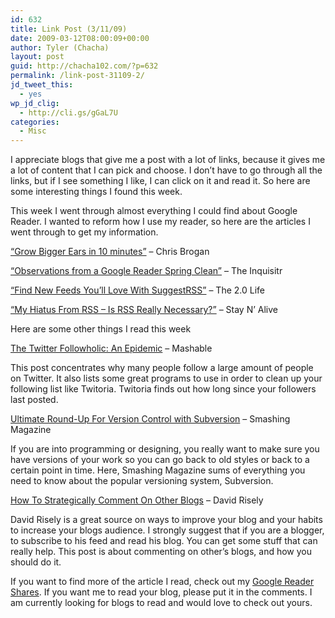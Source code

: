 ```yaml
---
id: 632
title: Link Post (3/11/09)
date: 2009-03-12T08:00:09+00:00
author: Tyler (Chacha)
layout: post
guid: http://chacha102.com/?p=632
permalink: /link-post-31109-2/
jd_tweet_this:
  - yes
wp_jd_clig:
  - http://cli.gs/gGaL7U
categories:
  - Misc
---
```

I appreciate blogs that give me a post with a lot of links, because it gives me a lot of content that I can pick and choose. I don&#8217;t have to go through all the links, but if I see something I like, I can click on it and read it. So here are some interesting things I found this week.

This week I went through almost everything I could find about Google Reader. I wanted to reform how I use my reader, so here are the articles I went through to get my information.

[&#8220;Grow Bigger Ears in 10 minutes&#8221;](http://feedproxy.google.com/~r/chrisbrogandotcom/~3/2m7BJoArS0g/) &#8211; Chris Brogan

[&#8220;Observations from a Google Reader Spring Clean&#8221;](http://feedproxy.google.com/~r/TheInquisitr_tech/~3/98BJ4tkhMfc/) &#8211; The Inquisitr 

<a class="entry-title-link" href="http://feedproxy.google.com/~r/liveThe20Life/~3/0omdZRJCLLk/" target="_blank">&#8220;Find New Feeds You’ll Love With SuggestRSS&#8221;</a> &#8211; The 2.0 Life

<a class="entry-title-link" href="http://feedproxy.google.com/~r/StayNAlive/~3/xMH01lYIQPY/" target="_blank">&#8220;My Hiatus From RSS &#8211; Is RSS Really Necessary?&#8221;</a> &#8211; Stay N&#8217; Alive

Here are some other things I read this week

<a class="entry-title-link" href="http://feedproxy.google.com/~r/Mashable/~3/Kkc_oIFw1qs/" target="_blank">The Twitter Followholic: An Epidemic</a> &#8211; Mashable

This post concentrates why many people follow a large amount of people on Twitter. It also lists some great programs to use in order to clean up your following list like Twitoria. Twitoria finds out how long since your followers last posted.

<a class="entry-title-link" href="http://www.smashingmagazine.com/2009/03/10/ultimate-round-up-for-version-control-with-subversion/" target="_blank">Ultimate Round-Up For Version Control with Subversion</a> &#8211; Smashing Magazine

If you are into programming or designing, you really want to make sure you have versions of your work so you can go back to old styles or back to a certain point in time. Here, Smashing Magazine sums of everything you need to know about the popular versioning system, Subversion.

<a class="entry-title-link" href="http://feedproxy.google.com/~r/Webby/~3/Hy4eRTlnYDM/" target="_blank">How To Strategically Comment On Other Blogs</a> &#8211; David Risely 

David Risely is a great source on ways to improve your blog and your habits to increase your blogs audience. I strongly suggest that if you are a blogger, to subscribe to his feed and read his blog. You can get some stuff that can really help. This post is about commenting on other&#8217;s blogs, and how you should do it.

If you want to find more of the article I read, check out my [Google Reader Shares](http://www.google.com/reader/shared/05031209229858543935). If you want me to read your blog, please put it in the comments. I am currently looking for blogs to read and would love to check out yours.